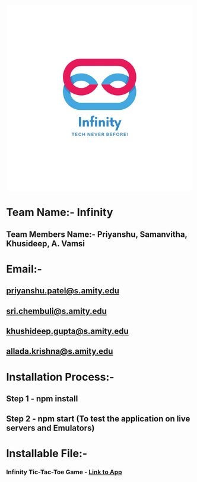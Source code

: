 <div style="text-align:center"><img src="./.images/splash.png"></div>

# Team Name:- Infinity

## Team Members Name:- Priyanshu, Samanvitha, Khusideep, A. Vamsi

# Email:-

## priyanshu.patel@s.amity.edu

## sri.chembuli@s.amity.edu

## khushideep.gupta@s.amity.edu

## allada.krishna@s.amity.edu

# Installation Process:-

## Step 1 - npm install

## Step 2 - npm start (To test the application on live servers and Emulators)

# Installable File:-

### Infinity Tic-Tac-Toe Game - <a href="./Application/Infinity_TIC-TAC-TOE.apk">Link to App</a>
